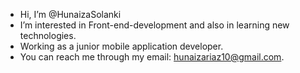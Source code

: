 - Hi, I’m @HunaizaSolanki
- I’m interested in Front-end-development and also in learning new technologies.
- Working as a junior mobile application developer.
- You can reach me through my email: hunaizariaz10@gmail.com.

<!---
HunaizaSolanki/HunaizaSolanki is a ✨ special ✨ repository because its `README.md` (this file) appears on your GitHub profile.
You can click the Preview link to take a look at your changes.
--->
